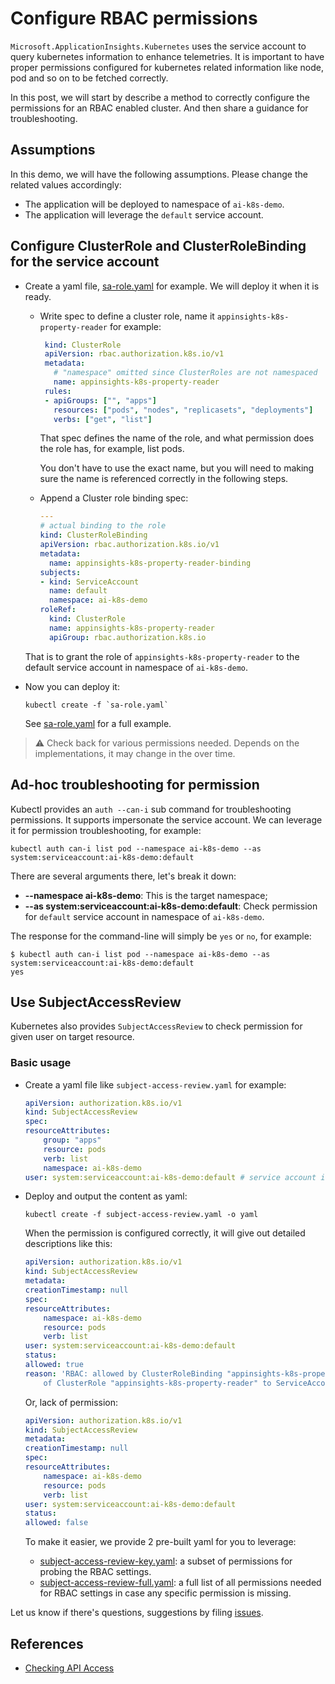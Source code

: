 # Configure RBAC permissions

`Microsoft.ApplicationInsights.Kubernetes` uses the service account to query kubernetes information to enhance telemetries. It is important to have proper permissions configured for kubernetes related information like node, pod and so on to be fetched correctly.

In this post, we will start by describe a method to correctly configure the permissions for an RBAC enabled cluster. And then share a guidance for troubleshooting.

## Assumptions

In this demo, we will have the following assumptions. Please change the related values accordingly:

* The application will be deployed to namespace of `ai-k8s-demo`.
* The application will leverage the `default` service account.

## Configure ClusterRole and ClusterRoleBinding for the service account

* Create a yaml file, [sa-role.yaml](./sa-role.yaml) for example. We will deploy it when it is ready.

    * Write spec to define a cluster role, name it `appinsights-k8s-property-reader` for example:
 
        ```yaml
         kind: ClusterRole
         apiVersion: rbac.authorization.k8s.io/v1
         metadata:
           # "namespace" omitted since ClusterRoles are not namespaced
           name: appinsights-k8s-property-reader
         rules:
         - apiGroups: ["", "apps"]
           resources: ["pods", "nodes", "replicasets", "deployments"]
           verbs: ["get", "list"]
        ```
        That spec defines the name of the role, and what permission does the role has, for example, list pods.

        You don't have to use the exact name, but you will need to making sure the name is referenced correctly in the following steps.

    * Append a Cluster role binding spec:

        ```yaml
        ---
        # actual binding to the role
        kind: ClusterRoleBinding
        apiVersion: rbac.authorization.k8s.io/v1
        metadata:
          name: appinsights-k8s-property-reader-binding
        subjects:
        - kind: ServiceAccount
          name: default
          namespace: ai-k8s-demo
        roleRef:
          kind: ClusterRole
          name: appinsights-k8s-property-reader
          apiGroup: rbac.authorization.k8s.io
        ```

    That is to grant the role of `appinsights-k8s-property-reader` to the default service account in namespace of `ai-k8s-demo`.
    
* Now you can deploy it:

    ```shell
    kubectl create -f `sa-role.yaml`
    ```
    See [sa-role.yaml](sa-role.yaml) for a full example.

> :warning: Check back for various permissions needed. Depends on the implementations, it may change in the over time.

## Ad-hoc troubleshooting for permission

Kubectl provides an `auth --can-i` sub command for troubleshooting permissions. It supports impersonate the service account. We can leverage it for permission troubleshooting, for example:

```shell
kubectl auth can-i list pod --namespace ai-k8s-demo --as system:serviceaccount:ai-k8s-demo:default
```

There are several arguments there, let's break it down:

* **--namespace ai-k8s-demo**: This is the target namespace;
* **--as system:serviceaccount:ai-k8s-demo:default**: Check permission for `default` service account in namespace of `ai-k8s-demo`.

The response for the command-line will simply be `yes` or `no`, for example:

```shell
$ kubectl auth can-i list pod --namespace ai-k8s-demo --as system:serviceaccount:ai-k8s-demo:default
yes
```

## Use SubjectAccessReview

Kubernetes also provides `SubjectAccessReview` to check permission for given user on target resource.

### Basic usage

* Create a yaml file like `subject-access-review.yaml` for example:

    ```yaml
    apiVersion: authorization.k8s.io/v1
    kind: SubjectAccessReview
    spec:
    resourceAttributes:
        group: "apps"
        resource: pods
        verb: list
        namespace: ai-k8s-demo
    user: system:serviceaccount:ai-k8s-demo:default # service account in default namespace and named default
    ```
* Deploy and output the content as yaml:

    ```shell
    kubectl create -f subject-access-review.yaml -o yaml
    ```
    When the permission is configured correctly, it will give out detailed descriptions like this:

    ```yaml
    apiVersion: authorization.k8s.io/v1
    kind: SubjectAccessReview
    metadata:
    creationTimestamp: null
    spec:
    resourceAttributes:
        namespace: ai-k8s-demo
        resource: pods
        verb: list
    user: system:serviceaccount:ai-k8s-demo:default
    status:
    allowed: true
    reason: 'RBAC: allowed by ClusterRoleBinding "appinsights-k8s-property-reader-binding"
        of ClusterRole "appinsights-k8s-property-reader" to ServiceAccount "ai-k8s-demo/default"'
    ```

    Or, lack of permission:
    
    ```yaml
    apiVersion: authorization.k8s.io/v1
    kind: SubjectAccessReview
    metadata:
    creationTimestamp: null
    spec:
    resourceAttributes:
        namespace: ai-k8s-demo
        resource: pods
        verb: list
    user: system:serviceaccount:ai-k8s-demo:default
    status:
    allowed: false
    ```

    To make it easier, we provide 2 pre-built yaml for you to leverage:

    * [subject-access-review-key.yaml](./subject-access-review-key.yaml): a subset of permissions for probing the RBAC settings.
    * [subject-access-review-full.yaml](./subject-access-review-full.yaml): a full list of all permissions needed for RBAC settings in case any specific permission is missing.

Let us know if there's questions, suggestions by filing [issues](https://github.com/microsoft/ApplicationInsights-Kubernetes/issues).

## References

* [Checking API Access](https://kubernetes.io/docs/reference/access-authn-authz/authorization/#checking-api-access)
